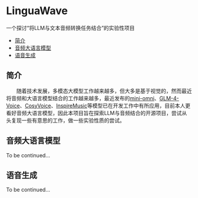 # LinguaWave
一个探讨“将LLM与文本音频转换任务结合”的实验性项目

 - [简介](#简介)
 - [音频大语言模型](#音频大语言模型)
 - [语音生成](#语音生成)


## 简介
&emsp;&emsp;随着技术发展，多模态大模型工作越来越多，但大多是基于视觉的，然而最近将音频和大语言模型结合的工作越来越多，最近发布的[mini-omni](https://github.com/gpt-omni/mini-omni)、[GLM-4-Voice](https://github.com/THUDM/GLM-4-Voice)、[CosyVoice](https://github.com/FunAudioLLM/CosyVoice)、[InspireMusic](https://github.com/FunAudioLLM/InspireMusic)等模型已在开发工作中有所应用，目前本人更看好音频大语言模型，因此本项目旨在探索LLM与音频结合的开源项目，尝试从头复现一些有意思的工作，做一些实验性质的尝试。

## 音频大语言模型
To be continued...

## 语音生成
To be continued...
